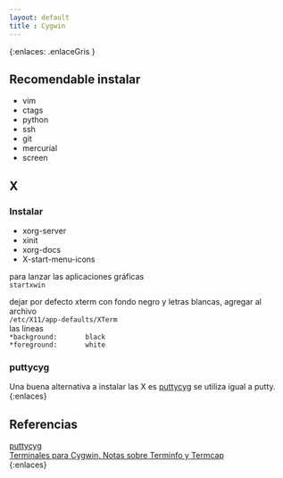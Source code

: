 ```yaml
--- 
layout: default
title : Cygwin
---
```

{:enlaces: .enlaceGris }  
## Recomendable instalar 
* vim 
* ctags
* python 
* ssh 
* git 
* mercurial  
* screen  

## X

### Instalar 
* xorg-server   
* xinit  
* xorg-docs   
* X-start-menu-icons  
  
para lanzar las aplicaciones gráficas  
`startxwin`

dejar por defecto xterm con fondo negro y letras blancas, agregar al archivo  
`/etc/X11/app-defaults/XTerm`  
las lineas    
`*background:       black`  
`*foreground:       white`  

### puttycyg 

Una buena alternativa a instalar las X es [puttycyg](http://code.google.com/p/puttycyg/) se utiliza igual a putty.
{:enlaces}

## Referencias 

[puttycyg](http://code.google.com/p/puttycyg/)  
[Terminales para Cygwin. Notas sobre Terminfo y Termcap](http://www.vicente-navarro.com/blog/2007/07/28/terminales-para-cygwin-notas-sobre-terminfo-y-termcap/)  
{:enlaces}
